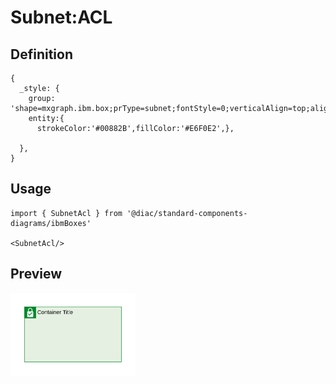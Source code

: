 # Subnet:ACL

## Definition

```
{
  _style: {
    group: 'shape=mxgraph.ibm.box;prType=subnet;fontStyle=0;verticalAlign=top;align=left;spacingLeft=32;spacingTop=4;fillColor=#E6F0E2;rounded=0;whiteSpace=wrap;html=1;strokeColor=#00882B;strokeWidth=1;dashed=0;container=1;spacing=-4;collapsible=0;expand=0;recursiveResize=0;',
    entity:{
      strokeColor:'#00882B',fillColor:'#E6F0E2',},
    
  },
}
```

## Usage

```
import { SubnetAcl } from '@diac/standard-components-diagrams/ibmBoxes'

<SubnetAcl/>
```

## Preview

<img src="./subnet-acl.png" width="200"/>
